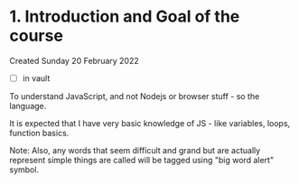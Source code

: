 # 1. Introduction and Goal of the course
Created Sunday 20 February 2022
- [ ] in vault

To understand JavaScript, and not Nodejs or browser stuff - so the language.

It is expected that I have very basic knowledge of JS - like variables, loops, function basics.

Note: Also, any words that seem difficult and grand but are actually represent simple things are called will be tagged using "big word alert" symbol.